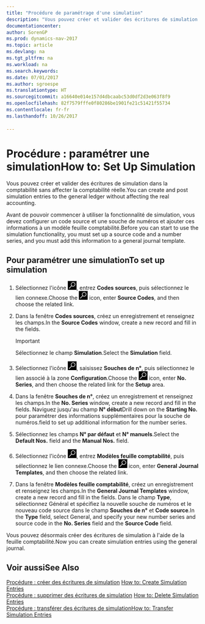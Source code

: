 ```yaml
---
title: "Procédure de paramétrage d'une simulation"
description: "Vous pouvez créer et valider des écritures de simulation dans la comptabilité sans affecter la comptabilité réelle."
documentationcenter: 
author: SorenGP
ms.prod: dynamics-nav-2017
ms.topic: article
ms.devlang: na
ms.tgt_pltfrm: na
ms.workload: na
ms.search.keywords: 
ms.date: 07/01/2017
ms.author: sgroespe
ms.translationtype: HT
ms.sourcegitcommit: a16640e014e157d4dbcaabc53d0df2d3e063f8f9
ms.openlocfilehash: 82f7579fffe0f80286be1901fe21c51421f55734
ms.contentlocale: fr-fr
ms.lasthandoff: 10/26/2017

---
```

# <a name="how-to-set-up-simulation"></a><span data-ttu-id="2b95a-103">Procédure : paramétrer une simulation</span><span class="sxs-lookup"><span data-stu-id="2b95a-103">How to: Set Up Simulation</span></span>
<span data-ttu-id="2b95a-104">Vous pouvez créer et valider des écritures de simulation dans la comptabilité sans affecter la comptabilité réelle.</span><span class="sxs-lookup"><span data-stu-id="2b95a-104">You can create and post simulation entries to the general ledger without affecting the real accounting.</span></span>  

<span data-ttu-id="2b95a-105">Avant de pouvoir commencer à utiliser la fonctionnalité de simulation, vous devez configurer un code source et une souche de numéros et ajouter ces informations à un modèle feuille comptabilité.</span><span class="sxs-lookup"><span data-stu-id="2b95a-105">Before you can start to use the simulation functionality, you must set up a source code and a number series, and you must add this information to a general journal template.</span></span>  

## <a name="to-set-up-simulation"></a><span data-ttu-id="2b95a-106">Pour paramétrer une simulation</span><span class="sxs-lookup"><span data-stu-id="2b95a-106">To set up simulation</span></span>  

1.  <span data-ttu-id="2b95a-107">Sélectionnez l'icône ![Page ou état pour la recherche](../../media/ui-search/search_small.png "Page ou état pour la recherche"), entrez **Codes sources**, puis sélectionnez le lien connexe.</span><span class="sxs-lookup"><span data-stu-id="2b95a-107">Choose the ![Search for Page or Report](../../media/ui-search/search_small.png "Search for Page or Report icon") icon, enter **Source Codes**, and then choose the related link.</span></span>  
2.  <span data-ttu-id="2b95a-108">Dans la fenêtre **Codes sources**, créez un enregistrement et renseignez les champs.</span><span class="sxs-lookup"><span data-stu-id="2b95a-108">In the **Source Codes** window, create a new record and fill in the fields.</span></span>  

    > [!IMPORTANT]  
    >  <span data-ttu-id="2b95a-109">Sélectionnez le champ **Simulation**.</span><span class="sxs-lookup"><span data-stu-id="2b95a-109">Select the **Simulation** field.</span></span>  

3.  <span data-ttu-id="2b95a-110">Sélectionnez l'icône ![Page ou état pour la recherche](../../media/ui-search/search_small.png "Page ou état pour la recherche"), saisissez **Souches de n°**, puis sélectionnez le lien associé à la zone **Configuration**.</span><span class="sxs-lookup"><span data-stu-id="2b95a-110">Choose the ![Search for Page or Report](../../media/ui-search/search_small.png "Search for Page or Report icon") icon, enter **No. Series**, and then choose the related link for the **Setup** area.</span></span>  
4.  <span data-ttu-id="2b95a-111">Dans la fenêtre **Souches de n°**, créez un enregistrement et renseignez les champs.</span><span class="sxs-lookup"><span data-stu-id="2b95a-111">In the **No. Series** window, create a new record and fill in the fields.</span></span> <span data-ttu-id="2b95a-112">Naviguez jusqu'au champ **N° début**</span><span class="sxs-lookup"><span data-stu-id="2b95a-112">Drill down on the **Starting No.**</span></span> <span data-ttu-id="2b95a-113">pour paramétrer des informations supplémentaires pour la souche de numéros.</span><span class="sxs-lookup"><span data-stu-id="2b95a-113">field to set up additional information for the number series.</span></span>  
5.  <span data-ttu-id="2b95a-114">Sélectionnez les champs **N° par défaut** et **N° manuels**.</span><span class="sxs-lookup"><span data-stu-id="2b95a-114">Select the **Default Nos.** field and the **Manual Nos.** field.</span></span>  
6.  <span data-ttu-id="2b95a-115">Sélectionnez l'icône ![Page ou état pour la recherche](../../media/ui-search/search_small.png "Page ou état pour la recherche"), entrez **Modèles feuille comptabilité**, puis sélectionnez le lien connexe.</span><span class="sxs-lookup"><span data-stu-id="2b95a-115">Choose the ![Search for Page or Report](../../media/ui-search/search_small.png "Search for Page or Report icon") icon, enter **General Journal Templates**, and then choose the related link.</span></span>  
7.  <span data-ttu-id="2b95a-116">Dans la fenêtre **Modèles feuille comptabilité**, créez un enregistrement et renseignez les champs.</span><span class="sxs-lookup"><span data-stu-id="2b95a-116">In the **General Journal Templates** window, create a new record and fill in the fields.</span></span> <span data-ttu-id="2b95a-117">Dans le champ **Type**, sélectionnez Général et spécifiez la nouvelle souche de numéros et le nouveau code source dans le champ **Souches de n°** et **Code source**.</span><span class="sxs-lookup"><span data-stu-id="2b95a-117">In the **Type** field, select General, and specify your new number series and source code in the **No. Series** field and the **Source Code** field.</span></span>  

<span data-ttu-id="2b95a-118">Vous pouvez désormais créer des écritures de simulation à l'aide de la feuille comptabilité.</span><span class="sxs-lookup"><span data-stu-id="2b95a-118">Now you can create simulation entries using the general journal.</span></span>  

## <a name="see-also"></a><span data-ttu-id="2b95a-119">Voir aussi</span><span class="sxs-lookup"><span data-stu-id="2b95a-119">See Also</span></span>  
 <span data-ttu-id="2b95a-120">[Procédure : créer des écritures de simulation](how-to-create-simulation-entries.md) </span><span class="sxs-lookup"><span data-stu-id="2b95a-120">[How to: Create Simulation Entries](how-to-create-simulation-entries.md) </span></span>  
 <span data-ttu-id="2b95a-121">[Procédure : supprimer des écritures de simulation](how-to-delete-simulation-entries.md) </span><span class="sxs-lookup"><span data-stu-id="2b95a-121">[How to: Delete Simulation Entries](how-to-delete-simulation-entries.md) </span></span>  
 [<span data-ttu-id="2b95a-122">Procédure : transférer des écritures de simulation</span><span class="sxs-lookup"><span data-stu-id="2b95a-122">How to: Transfer Simulation Entries</span></span>](how-to-transfer-simulation-entries.md)

